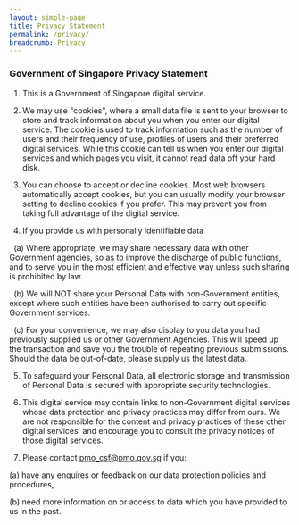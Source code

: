 ```yaml
---
layout: simple-page
title: Privacy Statement
permalink: /privacy/
breadcrumb: Privacy
---
```


### **Government of Singapore Privacy Statement**

1. This is a Government of Singapore digital service.

2. We may use "cookies", where a small data file is sent to your browser to store and track information about you when you enter our digital service. The cookie is used to track information such as the number of users and their frequency of use, profiles of users and their preferred digital services. While this cookie can tell us when you enter our digital services and which pages you visit, it cannot read data off your hard disk.

3. You can choose to accept or decline cookies. Most web browsers automatically accept cookies, but you can usually modify your browser setting to decline cookies if you prefer. This may prevent you from taking full advantage of the digital service.

4. If you provide us with personally identifiable data      

&nbsp; (a)  Where appropriate, we may share necessary data with other Government agencies, so as to improve the discharge of public functions, and to serve you in the most efficient and effective way unless such sharing is prohibited by law.  

&nbsp; (b)  We will NOT share your Personal Data with non-Government entities, except where such entities have been authorised to carry out specific Government services.  

&nbsp; (c)  For your convenience, we may also display to you data you had previously supplied us or other Government Agencies.  This will speed up the transaction and save you the trouble of repeating previous submissions. Should the data be out-of-date, please supply us the latest data. 

5. To safeguard your Personal Data, all electronic storage and transmission of Personal Data is secured with appropriate security technologies.

6. This digital service may contain links to non-Government digital services whose data protection and privacy practices may differ from ours.  We are not responsible for the content and privacy practices of these other digital services &nbsp;and encourage you to consult the privacy notices of those digital services.

 7. Please contact <a href="mailto:pmo_csf@pmo.gov.sg">pmo_csf@pmo.gov.sg</a> if you: 

(a) have any enquires or feedback on our data protection policies and procedures,

(b) need more information on or access to data which you have provided to us in the past.
